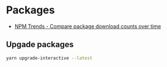 # Packages

- [NPM Trends - Compare package download counts over time](https://www.npmtrends.com/)

## Upgade packages

```sh
yarn upgrade-interactive --latest
```
